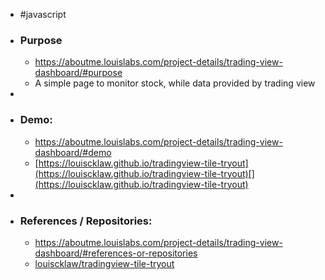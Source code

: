 - #javascript
- ### Purpose
	- https://aboutme.louislabs.com/project-details/trading-view-dashboard/#purpose
	- A simple page to monitor stock, while data provided by trading view
-
- ### Demo:
	- https://aboutme.louislabs.com/project-details/trading-view-dashboard/#demo
	- [https://louiscklaw.github.io/tradingview-tile-tryout](https://louiscklaw.github.io/tradingview-tile-tryout)[](https://louiscklaw.github.io/tradingview-tile-tryout)
-
- ### References / Repositories:
	- https://aboutme.louislabs.com/project-details/trading-view-dashboard/#references-or-repositories
	- [louiscklaw/tradingview-tile-tryout](https://www.github.com/louiscklaw/tradingview-tile-tryout)